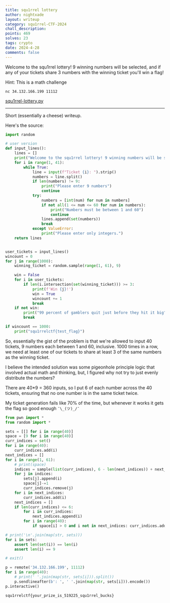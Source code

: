 ```yaml
---
title: squ1rrel lottery
author: nightxade
layout: writeup
category: squ1rrel-CTF-2024
chall_description:
points: 469
solves: 23
tags: crypto
date: 2024-4-28
comments: false
---
```


Welcome to the squ1rrel lottery! 9 winning numbers will be selected, and if any of your tickets share 3 numbers with the winning ticket you'll win a flag!

Hint: This is a math challenge

`nc 34.132.166.199 11112`

[squ1rrel-lottery.py](https://github.com/Nightxade/ctf-writeups/blob/master/assets/CTFs/squ1rrel-CTF-2024/squ1rrel-lottery.py)  

---

Short (essentially a cheese) writeup.  

Here's the source:  

```py
import random

# user version
def input_lines():
    lines = []
    print("Welcome to the squ1rrel lottery! 9 winning numbers will be selected, and if any of your tickets share 3 numbers with the winning ticket you'll win! Win 1000 times in a row to win a flag")
    for i in range(1, 41):
        while True:
            line = input(f"Ticket {i}: ").strip()
            numbers = line.split()
            if len(numbers) != 9:
                print("Please enter 9 numbers")
                continue
            try:
                numbers = [int(num) for num in numbers]
                if not all(1 <= num <= 60 for num in numbers):
                    print("Numbers must be between 1 and 60")
                    continue
                lines.append(set(numbers))
                break
            except ValueError:
                print("Please enter only integers.")
    return lines


user_tickets = input_lines()
wincount = 0
for j in range(1000):
    winning_ticket = random.sample(range(1, 61), 9)

    win = False
    for i in user_tickets:
        if len(i.intersection(set(winning_ticket))) >= 3:
            print(f'Win {j}!')
            win = True
            wincount += 1
            break
    if not win:
        print("99 percent of gamblers quit just before they hit it big")
        break

if wincount == 1000:
    print("squ1rrelctf{test_flag}")

```

So, essentially the gist of the problem is that we're allowed to input 40 tickets, 9 numbers each between 1 and 60, inclusive. 1000 times in a row, we need at least one of our tickets to share at least 3 of the same numbers as the winning ticket.  

I believe the intended solution was some pigeonhole principle logic that involved actual math and thinking, but, I figured why not try to just evenly distribute the numbers?  

There are 40*9 = 360 inputs, so I put 6 of each number across the 40 tickets, ensuring that no one number is in the same ticket twice.  

My ticket generation fails like 70% of the time, but whenever it works it gets the flag so good enough `¯\_(ツ)_/¯`  

```py
from pwn import *
from random import *

sets = [[] for i in range(40)]
space = [9 for i in range(40)]
curr_indices = set()
for i in range(40):
    curr_indices.add(i)
next_indices = []
for i in range(1, 61):
    # print(space)
    indices = sample(list(curr_indices), 6 - len(next_indices)) + next_indices
    for j in indices:
        sets[j].append(i)
        space[j]-=1
        curr_indices.remove(j)
    for i in next_indices:
        curr_indices.add(i)
    next_indices = []
    if len(curr_indices) <= 6:
        for i in curr_indices:
            next_indices.append(i)
        for i in range(40):
            if space[i] > 0 and i not in next_indices: curr_indices.add(i)

# print('\n'.join(map(str, sets)))
for i in sets:
    assert len(set(i)) == len(i)
    assert len(i) == 9

# exit()

p = remote('34.132.166.199', 11112)
for i in range(40):
    # print(' '.join(map(str, sets[i])).split())
    p.sendlineafter(b': ', ' '.join(map(str, sets[i])).encode())
p.interactive()
```

    squ1rrelctf{your_prize_is_519225_squ1rrel_bucks}